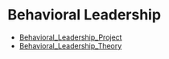 # Behavioral Leadership

 * [Behavioral_Leadership_Project](./Behavioral_Leadership_Project)
 * [Behavioral_Leadership_Theory](./Behavioral_Leadership_Theory)
